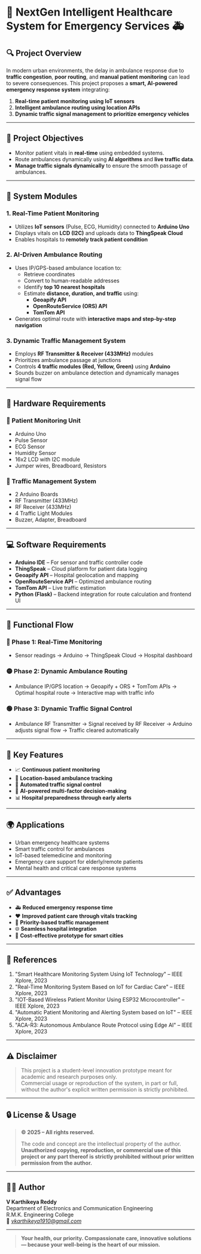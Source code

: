 # 🏥 NextGen Intelligent Healthcare System for Emergency Services 🚑

## 🔍 Project Overview

In modern urban environments, the delay in ambulance response due to **traffic congestion**, **poor routing**, and **manual patient monitoring** can lead to severe consequences. This project proposes a **smart, AI-powered emergency response system** integrating:

1. **Real-time patient monitoring using IoT sensors**
2. **Intelligent ambulance routing using location APIs**
3. **Dynamic traffic signal management to prioritize emergency vehicles**

---

## 🎯 Project Objectives

- Monitor patient vitals in **real-time** using embedded systems.
- Route ambulances dynamically using **AI algorithms** and **live traffic data**.
- **Manage traffic signals dynamically** to ensure the smooth passage of ambulances.

---

## 🧠 System Modules

### 1. Real-Time Patient Monitoring
- Utilizes **IoT sensors** (Pulse, ECG, Humidity) connected to **Arduino Uno**
- Displays vitals on **LCD (I2C)** and uploads data to **ThingSpeak Cloud**
- Enables hospitals to **remotely track patient condition**

### 2. AI-Driven Ambulance Routing
- Uses IP/GPS-based ambulance location to:
  - Retrieve coordinates
  - Convert to human-readable addresses
  - Identify **top 10 nearest hospitals**
  - Estimate **distance, duration, and traffic** using:
    - **Geoapify API**
    - **OpenRouteService (ORS) API**
    - **TomTom API**
- Generates optimal route with **interactive maps and step-by-step navigation**

### 3. Dynamic Traffic Management System
- Employs **RF Transmitter & Receiver (433MHz)** modules
- Prioritizes ambulance passage at junctions
- Controls **4 traffic modules (Red, Yellow, Green)** using **Arduino**
- Sounds buzzer on ambulance detection and dynamically manages signal flow

---

## 🧰 Hardware Requirements

### 👤 Patient Monitoring Unit
- Arduino Uno
- Pulse Sensor
- ECG Sensor
- Humidity Sensor
- 16x2 LCD with I2C module
- Jumper wires, Breadboard, Resistors

### 🚦 Traffic Management System
- 2 Arduino Boards
- RF Transmitter (433MHz)
- RF Receiver (433MHz)
- 4 Traffic Light Modules
- Buzzer, Adapter, Breadboard

---

## 💻 Software Requirements

- **Arduino IDE** – For sensor and traffic controller code
- **ThingSpeak** – Cloud platform for patient data logging
- **Geoapify API** – Hospital geolocation and mapping
- **OpenRouteService API** – Optimized ambulance routing
- **TomTom API** – Live traffic estimation
- **Python (Flask)** – Backend integration for route calculation and frontend UI

---

## 🔗 Functional Flow

### 🔴 Phase 1: Real-Time Monitoring
- Sensor readings → Arduino → ThingSpeak Cloud → Hospital dashboard

### 🟡 Phase 2: Dynamic Ambulance Routing
- Ambulance IP/GPS location → Geoapify + ORS + TomTom APIs → Optimal hospital route → Interactive map with traffic info

### 🟢 Phase 3: Dynamic Traffic Signal Control
- Ambulance RF Transmitter → Signal received by RF Receiver → Arduino adjusts signal flow → Traffic cleared automatically

---

## 📌 Key Features

- 📈 **Continuous patient monitoring**
- 📍 **Location-based ambulance tracking**
- 🚦 **Automated traffic signal control**
- 🧠 **AI-powered multi-factor decision-making**
- 📊 **Hospital preparedness through early alerts**

---

## 🌍 Applications

- Urban emergency healthcare systems
- Smart traffic control for ambulances
- IoT-based telemedicine and monitoring
- Emergency care support for elderly/remote patients
- Mental health and critical care response systems

---

## ✅ Advantages

- 🚑 **Reduced emergency response time**
- ❤️ **Improved patient care through vitals tracking**
- 🚦 **Priority-based traffic management**
- 🌐 **Seamless hospital integration**
- 💸 **Cost-effective prototype for smart cities**

---

## 📎 References

1. "Smart Healthcare Monitoring System Using IoT Technology" – IEEE Xplore, 2023  
2. "Real-Time Monitoring System Based on IoT for Cardiac Care" – IEEE Xplore, 2023  
3. "IOT-Based Wireless Patient Monitor Using ESP32 Microcontroller" – IEEE Xplore, 2023  
4. "Automatic Patient Monitoring and Alerting System based on IoT" – IEEE Xplore, 2023  
5. "ACA-R3: Autonomous Ambulance Route Protocol using Edge AI" – IEEE Xplore, 2023  

---

## ⚠️ Disclaimer

> This project is a student-level innovation prototype meant for academic and research purposes only.  
> Commercial usage or reproduction of the system, in part or full, without the author's explicit written permission is strictly prohibited.

---

## 🔒 License & Usage

> **© 2025 – All rights reserved.**
>
> The code and concept are the intellectual property of the author.  
> **Unauthorized copying, reproduction, or commercial use of this project or any part thereof is strictly prohibited without prior written permission from the author.**

---

## 👨‍💻 Author

**V Karthikeya Reddy**  
Department of Electronics and Communication Engineering  
R.M.K. Engineering College  
📧 *vkarthikeya1910@gmail.com*  


---

> **Your health, our priority. Compassionate care, innovative solutions — because your well-being is the heart of our mission.**
